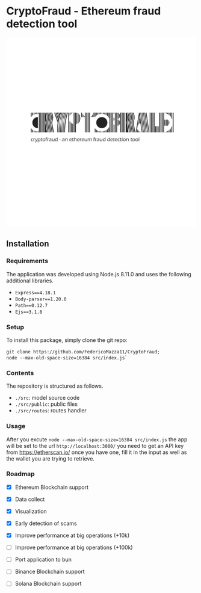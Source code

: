 CryptoFraud - Ethereum fraud detection tool
============================================

<div align="center">
    <img alt="Logo" src="https://github.com/FedericoMazza11/CryptoFraud/blob/main/src/public/CryptoFraudLogoGit.png">
</div>

## Installation

### Requirements

The application was developed using Node.js 8.11.0 and uses the following additional libraries.

* `Express==4.18.1`
* `Body-parser==1.20.0`
* `Path==0.12.7`
* `Ejs==3.1.8`

### Setup

To install this package, simply clone the git repo:

```
git clone https://github.com/FedericoMazza11/CryptoFraud;
node --max-old-space-size=16384 src/index.js`
```

### Contents

The repository is structured as follows.

* `./src`: model source code
* `./src/public`: public files
* `./src/routes`: routes handler

### Usage

After you excute `node --max-old-space-size=16384 src/index.js` the app will be set to the url `http://localhost:3000/` you need to get an API key from https://etherscan.io/
once you have one, fill it in the input as well as the wallet you are trying to retrieve.

### Roadmap
- [X] Ethereum Blockchain support
- [X] Data collect
- [X] Visualization
- [X] Early detection of scams
- [x] Improve performance at big operations (+10k)
- [ ] Improve performance at big operations (+100k)
- [ ] Port application to bun
- [ ] Binance Blockchain support
- [ ] Solana Blockchain support

